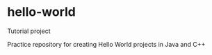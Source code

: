 # hello-world
Tutorial project

Practice repository for creating Hello World projects in Java and C++
